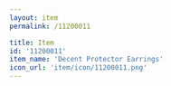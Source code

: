 ```yaml
---
layout: item
permalink: /11200011

title: Item
id: '11200011'
item_name: 'Decent Protector Earrings'
icon_url: 'item/icon/11200011.png'
---
```

